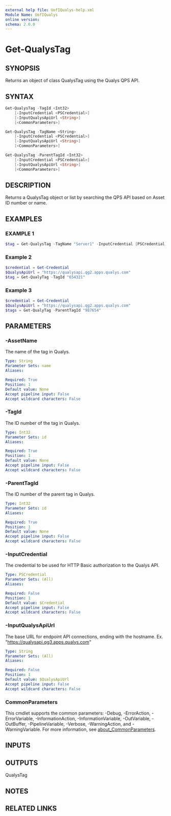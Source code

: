 ```yaml
---
external help file: UofIQualys-help.xml
Module Name: UofIQualys
online version:
schema: 2.0.0
---
```


# Get-QualysTag

## SYNOPSIS

Returns an object of class QualysTag using the Qualys QPS API.

## SYNTAX

```powershell
Get-QualysTag -TagId <Int32>
    [-InputCredential <PSCredential>]
    [-InputQualysApiUrl <String>]
    [<CommonParameters>]
```

```powershell
Get-QualysTag -TagName <String>
    [-InputCredential <PSCredential>]
    [-InputQualysApiUrl <String>]
    [<CommonParameters>]
```

```powershell
Get-QualysTag -ParentTagId <Int32>
    [-InputCredential <PSCredential>]
    [-InputQualysApiUrl <String>]
    [<CommonParameters>]
```

## DESCRIPTION

Returns a QualysTag object or list by searching the QPS API based on Asset ID number or name.

## EXAMPLES

### EXAMPLE 1

```powershell
$tag = Get-QualysTag -TagName "Server1" -InputCredential [PSCredential]::new("qapiuser", (Get-AzKeyVaultSecret -VaultName "MyAzKeyVault" -Name "qualys-password").SecretValue) -InputQualysApiUrl "https://qualysapi.qg2.apps.qualys.com"
```

### Example 2

```powershell
$credential = Get-Credential
$QualysApiUrl = "https://qualysapi.qg2.apps.qualys.com"
$tag = Get-QualyTag -TagId "654321"
```

### Example 3

```powershell
$credential = Get-Credential
$QualysApiUrl = "https://qualysapi.qg2.apps.qualys.com"
$tags = Get-QualyTag -ParentTagId "987654"
```

## PARAMETERS

### -AssetName

The name of the tag in Qualys.

```yaml
Type: String
Parameter Sets: name
Aliases:

Required: True
Position: 1
Default value: None
Accept pipeline input: False
Accept wildcard characters: False
```

### -TagId

The ID number of the tag in Qualys.

```yaml
Type: Int32
Parameter Sets: id
Aliases:

Required: True
Position: 1
Default value: None
Accept pipeline input: False
Accept wildcard characters: False
```

### -ParentTagId

The ID number of the parent tag in Qualys.

```yaml
Type: Int32
Parameter Sets: id
Aliases:

Required: True
Position: 1
Default value: None
Accept pipeline input: False
Accept wildcard characters: False
```

### -InputCredential

The credential to be used for HTTP Basic authorization to the Qualys API.

```yaml
Type: PSCredential
Parameter Sets: (All)
Aliases:

Required: False
Position: 1
Default value: $Credential
Accept pipeline input: False
Accept wildcard characters: False
```

### -InputQualysApiUrl

The base URL for endpoint API connections, ending with the hostname. Ex. "<https://qualysapi.qg3.apps.qualys.com>"

```yaml
Type: String
Parameter Sets: (All)
Aliases:

Required: False
Position: 1
Default value: $QualysApiUrl
Accept pipeline input: False
Accept wildcard characters: False
```

### CommonParameters

This cmdlet supports the common parameters: -Debug, -ErrorAction, -ErrorVariable, -InformationAction, -InformationVariable, -OutVariable, -OutBuffer, -PipelineVariable, -Verbose, -WarningAction, and -WarningVariable. For more information, see [about_CommonParameters](http://go.microsoft.com/fwlink/?LinkID=113216).

## INPUTS

## OUTPUTS

QualysTag

## NOTES

## RELATED LINKS
